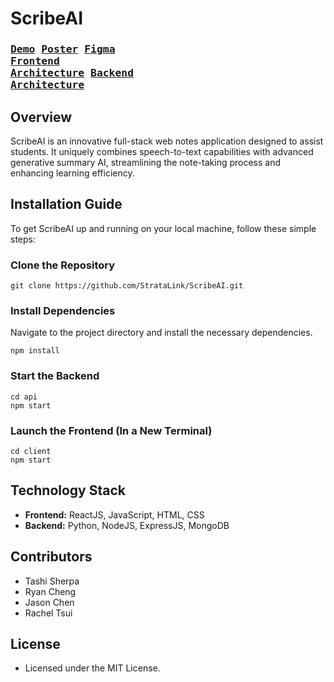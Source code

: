 # ScribeAI

### <pre> [Demo]() [Poster]() [Figma](https://www.figma.com/file/uRlyv0u3ywcwKSDXS3Q6Os/ScribeAI?type=design&node-id=0%3A1&mode=design&t=LeWEs396EQJZjmlN-1) [Frontend Architecture](https://github.com/StrataLink/ScribeAI/tree/main/client) [Backend Architecture](https://github.com/StrataLink/ScribeAI/tree/main/api)</pre>

## Overview
ScribeAI is an innovative full-stack web notes application designed to assist students. It uniquely combines speech-to-text capabilities with advanced generative summary AI, streamlining the note-taking process and enhancing learning efficiency.

## Installation Guide

To get ScribeAI up and running on your local machine, follow these simple steps:

### Clone the Repository
```
git clone https://github.com/StrataLink/ScribeAI.git
```

### Install Dependencies
Navigate to the project directory and install the necessary dependencies.
```
npm install
```

### Start the Backend
```
cd api
npm start
```

### Launch the Frontend (In a New Terminal)
```
cd client
npm start
```

## Technology Stack

- **Frontend:** ReactJS, JavaScript, HTML, CSS
- **Backend:** Python, NodeJS, ExpressJS, MongoDB

## Contributors

- Tashi Sherpa
- Ryan Cheng
- Jason Chen
- Rachel Tsui

## License

- Licensed under the MIT License.
